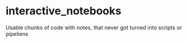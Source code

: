 # interactive_notebooks
Usable chunks of code with notes, that never got turned into scripts or pipeliens
